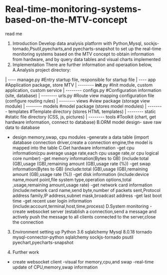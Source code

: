 # Real-time-monitoring-systems-based-on-the-MTV-concept
read me
1. Introduction
Develop data analysis platform with Python,Mysql, sockjs-tornado,Psutil,pyecharts,and pyecharts-snapshot to set up the real-time monitoring systems based on the MTV concept to obtain information from hardware, and by query data tables and visual charts implemented
2. Implementation
There are further information and operaation below,
A.Analysis project directory:

| ---- manage.py #Entry startup file, responsible for startup file
| ---- app #Application package, store MTV
| -------- __init__.py #Init module, custom application, custom service
| -------- configs.py #Configuration information (site, database)
| -------- urls.py #Route view mapping configuration file (configure routing rules)
| -------- views #view package (storage view module)
| -------- models #model package (stores model modules)
| -------- templates #Template directory (stores HTML templates)
| -------- static #static file directory (CSS, js, pictures)
| -------- tools #Toolkit (chart, get hardware information, connect to database)
B.ORM model design- save raw data to database
- design memory,swap, cpu modules
-generate a data table
(import database connection driver,create a connection engine,the model is mapped into the table
C.Get hardware information
-get cpu information(cpu average usage rate,each cpu usage rate,or cpu logical core number)
-get memory information(Bytes to GB)
(include:total (GB),usage (GB),remaining amount (GB),usage rate (%))
-get swap information(Bytes to GB)
(include:total (GB),usage (GB),remaining amount (GB),usage rate (%))
-get disk information
(include:device name,mount point,file system type,operation options,total
 ,usage,remaining amount,usage rate)
-get network card information
(include:network card name,send byte,number of packets sent,Protocol                                                          address family,IP address,subnet mask,broadcast address
-get last boot time
-get recent user login information
(include:account,terminal,host,time,process)
D.System monitoring
-create websocket server
(establish a connection,send a message and actively push the message to all clients connected to the server,close the connection
3. Environment setting up
Python 3.6
sqlalchemy
Mysql 8.0.18
tornado
mysql-connector-python
sqlalchemy
sockjs-tornado
psutil
pyechart,pyecharts-snapshot

4. Further work
- create websocket client
-visual for memory,cpu,and swap
-real-time update of CPU,memory,swap information
